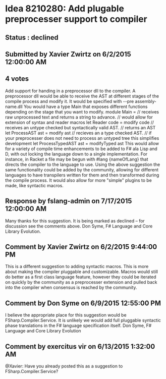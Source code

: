 # Idea 8210280: Add plugable preprocesser support to compiler #

## Status : declined

## Submitted by Xavier Zwirtz on 6/2/2015 12:00:00 AM

## 4 votes

Add support for handing in a preprocessor dll to the compiler.
A preprocessor dll would be able to receive the AST at different stages of the compile process and modify it.
It would be specified with --pre assembly-name.dll
You would have a type Main that exposes different functions depending on the stage that you want to modify.
module Main =
// receives raw unprocessed text and returns a string to advance.
// would allow for extension of syntax and reader macros
let Reader code =
modify code
// receives an untype checked but syntactically valid AST.
// returns an AST
let ProcessAST ast =
modify ast
// recieves an a type checked AST.
// if your preprocesser does not need to process an untyped tree this simplifies development
let ProcessTypedAST ast =
modifyTyped ast
This would allow for a variety of compile time enhancements to be added to F# ala Lisp and D, with out locking the language down to a single implementation.
For instance, in Racket a file may be begun with #lang {nameOfLang} that directs the compiler to the language to use. Using the above
suggestion the same functionality could be added by the community, allowing for different languages to have transpilers written for them
and then transformed during the compile process.
It would also allow for more "simple" plugins to be made, like syntactic macros.

## Response by fslang-admin on 7/17/2015 12:00:00 AM

Many thanks for this suggestion. It is being marked as declined – for discussion see the comments above.
Don Syme, F# Language and Core Library Evolution.


## Comment by Xavier Zwirtz on 6/2/2015 9:44:00 PM

This is a different suggestion to adding syntactic macros. This is more about making the compiler pluggable and customizable. Macros would still do better as a first class language feature, however they could be iterated on quickly by the community as a preprocesser extension and pulled back into the compiler when consensus is reached by the community.

## Comment by Don Syme on 6/9/2015 12:55:00 PM

I believe the appropriate place for this suggestion would be FSharp.Compiler.Service. It is unlikely we would add full pluggable syntactic phase translations in the F# language specification itself.
Don Syme, F# Language and Core Library Evolution

## Comment by exercitus vir on 6/13/2015 1:32:00 AM

@Xavier: Have you already posted this as a suggestion to FSharp.Compiler.Service?
